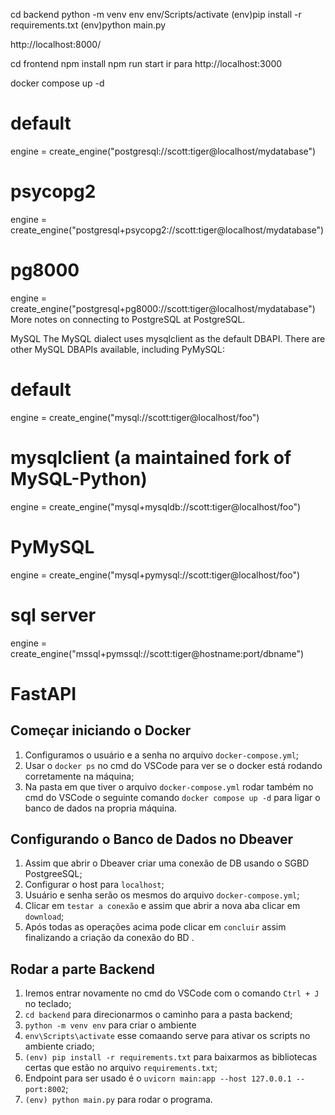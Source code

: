 cd backend
python -m venv env
env/Scripts/activate
(env)pip install -r requirements.txt
(env)python main.py

http://localhost:8000/


cd frontend
npm install
npm run start
ir para http://localhost:3000

docker compose up -d

# default
engine = create_engine("postgresql://scott:tiger@localhost/mydatabase")

# psycopg2
engine = create_engine("postgresql+psycopg2://scott:tiger@localhost/mydatabase")

# pg8000
engine = create_engine("postgresql+pg8000://scott:tiger@localhost/mydatabase")
More notes on connecting to PostgreSQL at PostgreSQL.

MySQL
The MySQL dialect uses mysqlclient as the default DBAPI. There are other MySQL DBAPIs available, including PyMySQL:

# default
engine = create_engine("mysql://scott:tiger@localhost/foo")

# mysqlclient (a maintained fork of MySQL-Python)
engine = create_engine("mysql+mysqldb://scott:tiger@localhost/foo")

# PyMySQL
engine = create_engine("mysql+pymysql://scott:tiger@localhost/foo")


# sql server
engine = create_engine("mssql+pymssql://scott:tiger@hostname:port/dbname")

# FastAPI

## Começar iniciando o Docker
1. Configuramos o usuário e a senha no arquivo ```docker-compose.yml```;
1. Usar o ```docker ps``` no cmd do VSCode para ver se o docker está rodando corretamente na máquina;
1. Na pasta em que tiver o arquivo ```docker-compose.yml``` rodar também no cmd do VSCode o seguinte comando ```docker compose up -d``` para ligar o banco de dados na propria máquina.

## Configurando o Banco de Dados no Dbeaver 
1. Assim que abrir o Dbeaver criar uma conexão de DB usando o SGBD PostgreeSQL;
1. Configurar o host para ```localhost```;
1. Usuário e senha serão os mesmos do arquivo ```docker-compose.yml```;
1. Clicar em ```testar a conexão``` e assim que abrir a nova aba clicar em ```download```;
1. Após todas as operações acima pode clicar em ```concluir``` assim finalizando a criação da conexão do BD .

## Rodar a parte Backend 
1. Iremos entrar novamente no cmd do VSCode com o comando ```Ctrl + J``` no teclado;
1. ```cd backend``` para direcionarmos o caminho para a pasta backend;
1. ```python -m venv env``` para criar o ambiente
1. ```env\Scripts\activate``` esse comaando serve para ativar os scripts no ambiente criado;
1. ```(env) pip install -r requirements.txt``` para baixarmos as bibliotecas certas que estão no arquivo ```requirements.txt```;
1.  Endpoint para ser usado é o ```uvicorn main:app --host 127.0.0.1 --port:8002```;
1. ```(env) python main.py``` para rodar o programa.
